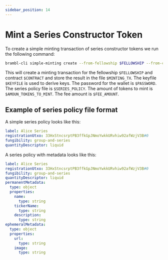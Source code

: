 ```yaml
---
sidebar_position: 14
---
```


# Mint a Series Constructor Token

To create a simple minting transaction of series constructor tokens we run the 
following command:

```bash
brambl-cli simple-minting create --from-fellowship $FELLOWSHIP --from-contract $CONTRACT  -h $HOST --port $PORT -n private --keyfile $KEYFILE -w $PASSWORD -o $MINTING_TX -i $SERIES_POLICY  -a $AMOUN_TOKENS_TO_MINT --fee $FEE_AMOUNT --walletdb $WALLET_DB --mint-token series
```

This will create a minting transaction for the fellowship `$FELLOWSHIP` and contract `$CONTRACT` and store the result in the file `$MINTING_TX`. The keyfile `$KEYFILE` is used to derive keys. The password for the wallet is `$PASSWORD`. The series policy file is `$SERIES_POLICY`. The amount of tokens to mint is `$AMOUN_TOKENS_TO_MINT`. The fee amount is `$FEE_AMOUNT`.

## Example of series policy file format

A simple series policy looks like this:

```yaml
label: Alice Series
registrationUtxo: 33HxStncsrptPB3ffkGpJNmoYwkkURvhiw92afWzjV3B#0
fungibility: group-and-series
quantityDescriptor: liquid
```

A series policy with metadata looks like this:

```yaml
label: Alice Series
registrationUtxo: 33HxStncsrptPB3ffkGpJNmoYwkkURvhiw92afWzjV3B#0
fungibility: group-and-series
quantityDescriptor: liquid
permanentMetadata:
  type: object
  properties:
    name:
      type: string
    tickerName:
      type: string
    description:
      type: string
ephemeralMetadata:
  type: object
  properties:
    url:
      type: string
    image:
      type: string
```
